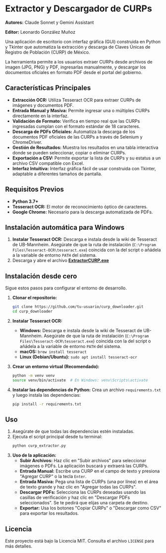 # Extractor y Descargador de CURPs


**Autores:** Claude Sonnet y Gemini Assistant

**Editor:** Leonardo González Muñoz

Una aplicación de escritorio con interfaz gráfica (GUI) construida en Python y Tkinter que automatiza la extracción y descarga de Claves Únicas de Registro de Población (CURP) de México.

La herramienta permite a los usuarios extraer CURPs desde archivos de imagen (JPG, PNG) y PDF, ingresarlas manualmente, y descargar los documentos oficiales en formato PDF desde el portal del gobierno.



## Características Principales

-   **Extracción OCR:** Utiliza Tesseract OCR para extraer CURPs de imágenes y documentos PDF.
-   **Entrada Manual y Masiva:** Permite ingresar una o múltiples CURPs directamente en la interfaz.
-   **Validación de Formato:** Verifica en tiempo real que las CURPs ingresadas cumplan con el formato estándar de 18 caracteres.
-   **Descarga de PDFs Oficiales:** Automatiza la descarga de los documentos PDF oficiales de las CURPs a través de Selenium y ChromeDriver.
-   **Gestión de Resultados:** Muestra los resultados en una tabla interactiva donde se pueden seleccionar, copiar o eliminar CURPs.
-   **Exportación a CSV:** Permite exportar la lista de CURPs y su estatus a un archivo CSV compatible con Excel.
-   **Interfaz Intuitiva:** Interfaz gráfica fácil de usar construida con Tkinter, adaptable a diferentes tamaños de pantalla.

## Requisitos Previos

-   **Python 3.7+**
-   **Tesseract OCR:** El motor de reconocimiento óptico de caracteres.
-   **Google Chrome:** Necesario para la descarga automatizada de PDFs.


## Instalación automática para Windows
1. **Instalar Tesseract OCR:**
   Descarga e instala desde la wiki de Tesseract de UB-Mannheim. Asegúrate de que la ruta de instalación (`C:\Program Files\Tesseract-OCR\tesseract.exe`) coincida con la del script o añádela a la variable de entorno `PATH` del sistema.
2. Descarga y abre el archivo [**ExtractorCURP.exe**](https://github.com/leo2912/curp_downloader/blob/main/dist/ExtractorCURP.exe)


## Instalación desde cero

Sigue estos pasos para configurar el entorno de desarrollo.

1.  **Clonar el repositorio:**
    ```bash
    git clone https://github.com/tu-usuario/curp_downloader.git
    cd curp_downloader
    ```

2.  **Instalar Tesseract OCR:**
    -   **Windows:** Descarga e instala desde la wiki de Tesseract de UB-Mannheim. Asegúrate de que la ruta de instalación (`C:\Program Files\Tesseract-OCR\tesseract.exe`) coincida con la del script o añádela a la variable de entorno `PATH` del sistema.
    -   **macOS:** `brew install tesseract`
    -   **Linux (Debian/Ubuntu):** `sudo apt install tesseract-ocr`

3.  **Crear un entorno virtual (Recomendado):**
    ```bash
    python -m venv venv
    source venv/bin/activate  # En Windows: venv\Scripts\activate
    ```

4.  **Instalar las dependencias de Python:**
    Crea un archivo `requirements.txt`  y luego instala las dependencias:
    ```bash
    pip install -r requirements.txt
    ```

## Uso

1.  Asegúrate de que todas las dependencias estén instaladas.
2.  Ejecuta el script principal desde tu terminal:
    ```bash
    python curp_extractor.py
    ```
3.  **Uso de la aplicación:**
    -   **Subir Archivos:** Haz clic en "Subir archivos" para seleccionar imágenes o PDFs. La aplicación buscará y extraerá las CURPs.
    -   **Entrada Manual:** Escribe una CURP en el campo de texto y presiona "Agregar CURP" o la tecla `Enter`.
    -   **Entrada Masiva:** Pega una lista de CURPs (una por línea) en el área de texto grande y haz clic en "Agregar todas las CURPs".
    -   **Descargar PDFs:** Selecciona las CURPs deseadas usando las casillas de verificación y haz clic en "Descargar PDFs seleccionados". Se te pedirá que elijas una carpeta de destino.
    -   **Exportar:** Usa los botones "Copiar CURPs" o "Descargar como CSV" para exportar los resultados.

## Licencia

Este proyecto está bajo la Licencia MIT. Consulta el archivo `LICENSE` para más detalles.
